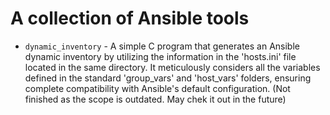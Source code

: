 # A collection of Ansible tools

- `dynamic_inventory` - A simple C program that generates an Ansible dynamic inventory by utilizing the information in the 'hosts.ini' file located in the same directory. It meticulously considers all the variables defined in the standard 'group_vars' and 'host_vars' folders, ensuring complete compatibility with Ansible's default configuration. (Not finished as the scope is outdated. May chek it out in the future)
